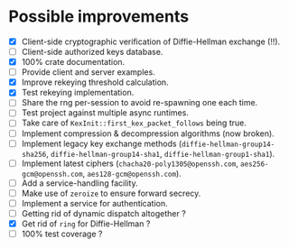 # Possible improvements
- [x] Client-side cryptographic verification of Diffie-Hellman exchange (!!).
- [ ] Client-side authorized keys database.
- [x] 100% crate documentation.
- [ ] Provide client and server examples.
- [x] Improve rekeying threshold calculation.
- [x] Test rekeying implementation.
- [ ] Share the rng per-session to avoid re-spawning one each time.
- [ ] Test project against multiple async runtimes.
- [ ] Take care of `KexInit::first_kex_packet_follows` being true.
- [ ] Implement compression & decompression algorithms (now broken).
- [ ] Implement legacy key exchange methods (`diffie-hellman-group14-sha256`, `diffie-hellman-group14-sha1`, `diffie-hellman-group1-sha1`).
- [ ] Implement latest ciphers (`chacha20-poly1305@openssh.com`, `aes256-gcm@openssh.com`, `aes128-gcm@openssh.com`).
- [ ] Add a service-handling facility.
- [ ] Make use of `zeroize` to ensure forward secrecy.
- [ ] Implement a service for authentication.
- [ ] Getting rid of dynamic dispatch altogether ?
- [x] Get rid of `ring` for Diffie-Hellman ?
- [ ] 100% test coverage ?
